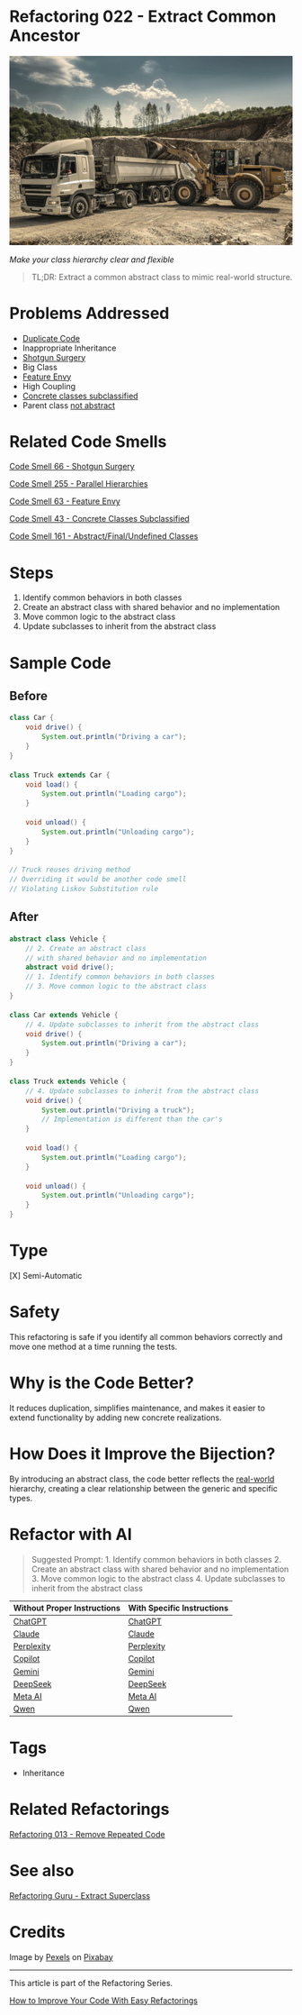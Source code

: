 # Refactoring 022 - Extract Common Ancestor

![Refactoring 022 - Extract Common Ancestor](Refactoring%20022%20-%20Extract%20Common%20Ancestor.jpg)

*Make your class hierarchy clear and flexible*

> TL;DR: Extract a common abstract class to mimic real-world structure.

# Problems Addressed

- [Duplicate Code](https://github.com/mcsee/Software-Design-Articles/tree/main/Articles/Refactorings/Refactoring%20013%20-%20Remove%20Repeated%20Code/readme.md)
- Inappropriate Inheritance
- [Shotgun Surgery](https://github.com/mcsee/Software-Design-Articles/tree/main/Articles/Code%20Smells/Code%20Smell%2066%20-%20Shotgun%20Surgery/readme.md)
- Big Class
- [Feature Envy](https://github.com/mcsee/Software-Design-Articles/tree/main/Articles/Code%20Smells/Code%20Smell%2063%20-%20Feature%20Envy/readme.md)
- High Coupling
- [Concrete classes subclassified](https://github.com/mcsee/Software-Design-Articles/tree/main/Articles/Code%20Smells/Code%20Smell%2043%20-%20Concrete%20Classes%20Subclassified/readme.md)
- Parent class [not abstract](https://github.com/mcsee/Software-Design-Articles/tree/main/Articles/Code%20Smells/Code%20Smell%20161%20-%20Abstract%20Final%20Undefined%20Classes/readme.md)

# Related Code Smells

[Code Smell 66 - Shotgun Surgery](https://github.com/mcsee/Software-Design-Articles/tree/main/Articles/Code%20Smells/Code%20Smell%2066%20-%20Shotgun%20Surgery/readme.md)

[Code Smell 255 - Parallel Hierarchies](https://github.com/mcsee/Software-Design-Articles/tree/main/Articles/Code%20Smells/Code%20Smell%20255%20-%20Parallel%20Hierarchies/readme.md)

[Code Smell 63 - Feature Envy](https://github.com/mcsee/Software-Design-Articles/tree/main/Articles/Code%20Smells/Code%20Smell%2063%20-%20Feature%20Envy/readme.md)

[Code Smell 43 - Concrete Classes Subclassified](https://github.com/mcsee/Software-Design-Articles/tree/main/Articles/Code%20Smells/Code%20Smell%2043%20-%20Concrete%20Classes%20Subclassified/readme.md)

[Code Smell 161 - Abstract/Final/Undefined Classes](https://github.com/mcsee/Software-Design-Articles/tree/main/Articles/Code%20Smells/Code%20Smell%20161%20-%20Abstract%20Final%20Undefined%20Classes/readme.md)

# Steps

1. Identify common behaviors in both classes
2. Create an abstract class with shared behavior and no implementation
3. Move common logic to the abstract class
4. Update subclasses to inherit from the abstract class

# Sample Code

## Before

<!-- [Gist Url](https://gist.github.com/mcsee/5de0a92aa03e0374fdafd6be1132b121) -->

```java
class Car {
    void drive() {
        System.out.println("Driving a car");
    }
}

class Truck extends Car {
    void load() {
        System.out.println("Loading cargo");
    }

    void unload() {
        System.out.println("Unloading cargo");
    }
}

// Truck reuses driving method
// Overriding it would be another code smell
// Violating Liskov Substitution rule
```

## After

<!-- [Gist Url](https://gist.github.com/mcsee/8b35009d835f7646ce56080a93d9839a) -->

```java
abstract class Vehicle {
    // 2. Create an abstract class
    // with shared behavior and no implementation
    abstract void drive();
    // 1. Identify common behaviors in both classes
    // 3. Move common logic to the abstract class
}

class Car extends Vehicle {
    // 4. Update subclasses to inherit from the abstract class
    void drive() {
        System.out.println("Driving a car");
    }
}

class Truck extends Vehicle {
    // 4. Update subclasses to inherit from the abstract class
    void drive() {
        System.out.println("Driving a truck");
        // Implementation is different than the car's
    }

    void load() {
        System.out.println("Loading cargo");
    }

    void unload() {
        System.out.println("Unloading cargo");
    }
}
```

# Type

[X] Semi-Automatic

# Safety

This refactoring is safe if you identify all common behaviors correctly and move one method at a time running the tests.

# Why is the Code Better?

It reduces duplication, simplifies maintenance, and makes it easier to extend functionality by adding new concrete realizations.

# How Does it Improve the Bijection?

By introducing an abstract class, the code better reflects the [real-world](https://github.com/mcsee/Software-Design-Articles/tree/main/Articles/Theory/The%20One%20and%20Only%20Software%20Design%20Principle/readme.md) hierarchy, creating a clear relationship between the generic and specific types.

# Refactor with AI

> Suggested Prompt: 1. Identify common behaviors in both classes 2. Create an abstract class with shared behavior and no implementation 3. Move common logic to the abstract class 4. Update subclasses to inherit from the abstract class

| Without Proper Instructions    | With Specific Instructions |
| -------- | ------- |
| [ChatGPT](https://chat.openai.com/?q=Correct+and+explain+this+code%3A+%60%60%60java%0D%0Aclass+Car+%7B%0D%0A++++void+drive%28%29+%7B%0D%0A++++++++System.out.println%28%22Driving+a+car%22%29%3B%0D%0A++++%7D%0D%0A%7D%0D%0A%0D%0Aclass+Truck+extends+Car+%7B%0D%0A++++void+load%28%29+%7B%0D%0A++++++++System.out.println%28%22Loading+cargo%22%29%3B%0D%0A++++%7D%0D%0A%0D%0A++++void+unload%28%29+%7B%0D%0A++++++++System.out.println%28%22Unloading+cargo%22%29%3B%0D%0A++++%7D%0D%0A%7D%0D%0A%0D%0A%2F%2F+Truck+reuses+driving+method%0D%0A%2F%2F+Overriding+it+would+be+another+code+smell%0D%0A%2F%2F+Violating+Liskov+Substitution+rule%0D%0A%60%60%60) | [ChatGPT](https://chat.openai.com/?q=1.+Identify+common+behaviors+in+both+classes+2.+Create+an+abstract+class+with+shared+behavior+and+no+implementation+3.+Move+common+logic+to+the+abstract+class+4.+Update+subclasses+to+inherit+from+the+abstract+class%3A+%60%60%60java%0D%0Aclass+Car+%7B%0D%0A++++void+drive%28%29+%7B%0D%0A++++++++System.out.println%28%22Driving+a+car%22%29%3B%0D%0A++++%7D%0D%0A%7D%0D%0A%0D%0Aclass+Truck+extends+Car+%7B%0D%0A++++void+load%28%29+%7B%0D%0A++++++++System.out.println%28%22Loading+cargo%22%29%3B%0D%0A++++%7D%0D%0A%0D%0A++++void+unload%28%29+%7B%0D%0A++++++++System.out.println%28%22Unloading+cargo%22%29%3B%0D%0A++++%7D%0D%0A%7D%0D%0A%0D%0A%2F%2F+Truck+reuses+driving+method%0D%0A%2F%2F+Overriding+it+would+be+another+code+smell%0D%0A%2F%2F+Violating+Liskov+Substitution+rule%0D%0A%60%60%60) |
| [Claude](https://claude.ai/new?q=Correct+and+explain+this+code%3A+%60%60%60java%0D%0Aclass+Car+%7B%0D%0A++++void+drive%28%29+%7B%0D%0A++++++++System.out.println%28%22Driving+a+car%22%29%3B%0D%0A++++%7D%0D%0A%7D%0D%0A%0D%0Aclass+Truck+extends+Car+%7B%0D%0A++++void+load%28%29+%7B%0D%0A++++++++System.out.println%28%22Loading+cargo%22%29%3B%0D%0A++++%7D%0D%0A%0D%0A++++void+unload%28%29+%7B%0D%0A++++++++System.out.println%28%22Unloading+cargo%22%29%3B%0D%0A++++%7D%0D%0A%7D%0D%0A%0D%0A%2F%2F+Truck+reuses+driving+method%0D%0A%2F%2F+Overriding+it+would+be+another+code+smell%0D%0A%2F%2F+Violating+Liskov+Substitution+rule%0D%0A%60%60%60) | [Claude](https://claude.ai/new?q=1.+Identify+common+behaviors+in+both+classes+2.+Create+an+abstract+class+with+shared+behavior+and+no+implementation+3.+Move+common+logic+to+the+abstract+class+4.+Update+subclasses+to+inherit+from+the+abstract+class%3A+%60%60%60java%0D%0Aclass+Car+%7B%0D%0A++++void+drive%28%29+%7B%0D%0A++++++++System.out.println%28%22Driving+a+car%22%29%3B%0D%0A++++%7D%0D%0A%7D%0D%0A%0D%0Aclass+Truck+extends+Car+%7B%0D%0A++++void+load%28%29+%7B%0D%0A++++++++System.out.println%28%22Loading+cargo%22%29%3B%0D%0A++++%7D%0D%0A%0D%0A++++void+unload%28%29+%7B%0D%0A++++++++System.out.println%28%22Unloading+cargo%22%29%3B%0D%0A++++%7D%0D%0A%7D%0D%0A%0D%0A%2F%2F+Truck+reuses+driving+method%0D%0A%2F%2F+Overriding+it+would+be+another+code+smell%0D%0A%2F%2F+Violating+Liskov+Substitution+rule%0D%0A%60%60%60) |
| [Perplexity](https://www.perplexity.ai/?q=Correct+and+explain+this+code%3A+%60%60%60java%0D%0Aclass+Car+%7B%0D%0A++++void+drive%28%29+%7B%0D%0A++++++++System.out.println%28%22Driving+a+car%22%29%3B%0D%0A++++%7D%0D%0A%7D%0D%0A%0D%0Aclass+Truck+extends+Car+%7B%0D%0A++++void+load%28%29+%7B%0D%0A++++++++System.out.println%28%22Loading+cargo%22%29%3B%0D%0A++++%7D%0D%0A%0D%0A++++void+unload%28%29+%7B%0D%0A++++++++System.out.println%28%22Unloading+cargo%22%29%3B%0D%0A++++%7D%0D%0A%7D%0D%0A%0D%0A%2F%2F+Truck+reuses+driving+method%0D%0A%2F%2F+Overriding+it+would+be+another+code+smell%0D%0A%2F%2F+Violating+Liskov+Substitution+rule%0D%0A%60%60%60) | [Perplexity](https://www.perplexity.ai/?q=1.+Identify+common+behaviors+in+both+classes+2.+Create+an+abstract+class+with+shared+behavior+and+no+implementation+3.+Move+common+logic+to+the+abstract+class+4.+Update+subclasses+to+inherit+from+the+abstract+class%3A+%60%60%60java%0D%0Aclass+Car+%7B%0D%0A++++void+drive%28%29+%7B%0D%0A++++++++System.out.println%28%22Driving+a+car%22%29%3B%0D%0A++++%7D%0D%0A%7D%0D%0A%0D%0Aclass+Truck+extends+Car+%7B%0D%0A++++void+load%28%29+%7B%0D%0A++++++++System.out.println%28%22Loading+cargo%22%29%3B%0D%0A++++%7D%0D%0A%0D%0A++++void+unload%28%29+%7B%0D%0A++++++++System.out.println%28%22Unloading+cargo%22%29%3B%0D%0A++++%7D%0D%0A%7D%0D%0A%0D%0A%2F%2F+Truck+reuses+driving+method%0D%0A%2F%2F+Overriding+it+would+be+another+code+smell%0D%0A%2F%2F+Violating+Liskov+Substitution+rule%0D%0A%60%60%60) |
| [Copilot](https://www.bing.com/chat?showconv=1&sendquery=1&q=Correct+and+explain+this+code%3A+%60%60%60java%0D%0Aclass+Car+%7B%0D%0A++++void+drive%28%29+%7B%0D%0A++++++++System.out.println%28%22Driving+a+car%22%29%3B%0D%0A++++%7D%0D%0A%7D%0D%0A%0D%0Aclass+Truck+extends+Car+%7B%0D%0A++++void+load%28%29+%7B%0D%0A++++++++System.out.println%28%22Loading+cargo%22%29%3B%0D%0A++++%7D%0D%0A%0D%0A++++void+unload%28%29+%7B%0D%0A++++++++System.out.println%28%22Unloading+cargo%22%29%3B%0D%0A++++%7D%0D%0A%7D%0D%0A%0D%0A%2F%2F+Truck+reuses+driving+method%0D%0A%2F%2F+Overriding+it+would+be+another+code+smell%0D%0A%2F%2F+Violating+Liskov+Substitution+rule%0D%0A%60%60%60) | [Copilot](https://www.bing.com/chat?showconv=1&sendquery=1&q=1.+Identify+common+behaviors+in+both+classes+2.+Create+an+abstract+class+with+shared+behavior+and+no+implementation+3.+Move+common+logic+to+the+abstract+class+4.+Update+subclasses+to+inherit+from+the+abstract+class%3A+%60%60%60java%0D%0Aclass+Car+%7B%0D%0A++++void+drive%28%29+%7B%0D%0A++++++++System.out.println%28%22Driving+a+car%22%29%3B%0D%0A++++%7D%0D%0A%7D%0D%0A%0D%0Aclass+Truck+extends+Car+%7B%0D%0A++++void+load%28%29+%7B%0D%0A++++++++System.out.println%28%22Loading+cargo%22%29%3B%0D%0A++++%7D%0D%0A%0D%0A++++void+unload%28%29+%7B%0D%0A++++++++System.out.println%28%22Unloading+cargo%22%29%3B%0D%0A++++%7D%0D%0A%7D%0D%0A%0D%0A%2F%2F+Truck+reuses+driving+method%0D%0A%2F%2F+Overriding+it+would+be+another+code+smell%0D%0A%2F%2F+Violating+Liskov+Substitution+rule%0D%0A%60%60%60) |
| [Gemini](https://gemini.google.com/) | [Gemini](https://gemini.google.com/) | 
| [DeepSeek](https://chat.deepseek.com/) | [DeepSeek](https://chat.deepseek.com/) | 
| [Meta AI](https://www.meta.ai/chat) | [Meta AI](https://www.meta.ai/) | 
| [Qwen](https://chat.qwen.ai) | [Qwen](https://chat.qwen.ai) | 

# Tags

- Inheritance

# Related Refactorings

[Refactoring 013 - Remove Repeated Code](https://github.com/mcsee/Software-Design-Articles/tree/main/Articles/Refactorings/Refactoring%20013%20-%20Remove%20Repeated%20Code/readme.md)

# See also

[Refactoring Guru - Extract Superclass](https://refactoring.guru/es/extract-superclass)

# Credits

Image by [Pexels](https://pixabay.com/users/pexels-2286921/) on [Pixabay](https://pixabay.com//)

* * * 

This article is part of the Refactoring Series.

[How to Improve Your Code With Easy Refactorings](https://github.com/mcsee/Software-Design-Articles/tree/main/Articles/Refactorings/How%20to%20Improve%20your%20Code%20With%20Easy%20Refactorings/readme.md)